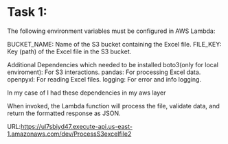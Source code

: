 # Task 1:

The following environment variables must be configured in AWS Lambda:

BUCKET_NAME: Name of the S3 bucket containing the Excel file.
FILE_KEY: Key (path) of the Excel file in the S3 bucket.

Additional Dependencies which needed to be installed
boto3(only for local enviroment): For S3 interactions.
pandas: For processing Excel data.
openpyxl: For reading Excel files.
logging: For error and info logging.

In my case of I had these dependencies in my aws layer

When invoked, the Lambda function will process the file, validate data, and return the formatted response as JSON. 

URL:https://ul7sbiyd47.execute-api.us-east-1.amazonaws.com/dev/ProcessS3excelfile2
